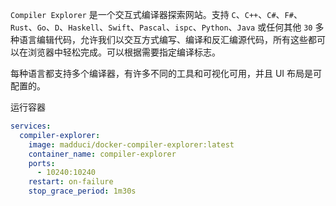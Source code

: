 `Compiler Explorer` 是一个交互式编译器探索网站。支持 `C`、`C++`、`C#`、`F#`、`Rust`、`Go`、`D`、`Haskell`、`Swift`、`Pascal`、`ispc`、`Python`、`Java` 或任何其他 `30` 多种语言编辑代码，允许我们以交互方式编写、编译和反汇编源代码，所有这些都可以在浏览器中轻松完成。可以根据需要指定编译标志。

每种语言都支持多个编译器，有许多不同的工具和可视化可用，并且 UI 布局是可配置的。

运行容器

```yaml
services:
  compiler-explorer:
    image: madduci/docker-compiler-explorer:latest
    container_name: compiler-explorer
    ports:
      - 10240:10240
    restart: on-failure
    stop_grace_period: 1m30s

```

